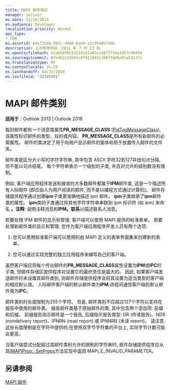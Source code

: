 ```yaml
---
title: MAPI 邮件类别
manager: soliver
ms.date: 11/16/2014
ms.audience: Developer
localization_priority: Normal
api_type:
- COM
ms.assetid: 64ef2bbb-585c-4908-8ad4-a1c954057e9b
description: 上次修改时间：2011 年 7 月 23 日
ms.openlocfilehash: b2ab5d56c53216152a83ca207ff5ba1d53c9049d
ms.sourcegitcommit: 8fe462c32b91c87911942c188f3445e85a54137c
ms.translationtype: MT
ms.contentlocale: zh-CN
ms.lasthandoff: 04/23/2019
ms.locfileid: "32345891"
---
```

# <a name="mapi-message-classes"></a>MAPI 邮件类别

  
  
**适用于**：Outlook 2013 | Outlook 2016 
  
每封邮件都有一个消息类属性**PR_MESSAGE_CLASS** ([PidTagMessageClass](pidtagmessageclass-canonical-property.md)), 该属性标识邮件的类型、目的或内容。 **PR_MESSAGE_CLASS**是所有新邮件的必需属性。 邮件的类决定了用于向用户显示邮件的窗体和用于放置传入邮件的文件夹。 
  
邮件类是区分大小写的字符字符串, 其中包含 ASCII 字符32到127并由句点分隔, 但不能以句点结尾。 每个字符串表示一个级别的子类, 并且对允许的级别数没有限制。 
  
例如, 客户端应用程序发送和接收的大多数邮件都属于**IPM**邮件类, 这是一个描述所有人际邮件 (即应由人为用户阅读的邮件, 而不是以编程方式通过计算机)。 邮件存储提供程序通过创建**ipm**子类更准确地描述 ipm 邮件。 **ipm**子类继承了**ipm**邮件类的属性。 **ipm**类的子类通过将其他字符字符串串联到 ipm 标识符 (如 ipm) 来命名 **。注释**: 说明注释消息和**IPM。联系**以描述联系人消息。 
  
若要处理 IPM 邮件的显示和管理, 客户端可以使用 MAPI 提供的标准表单。 若要处理新邮件类的显示和管理, 您作为客户端应用程序开发人员有两个选项:
  
1. 您可以使用标准客户端可以使用的由 MAPI 定义的表单界面集来创建新的表单。
    
2. 您可以通过实现完整的独立应用程序来编写自己的客户端。 
    
虽然客户端应将每个传出邮件的**PR_MESSAGE_CLASS**属性设置为**IPM**或**IPC**的子类, 但邮件存储区提供程序对设置它的最终责任是最大的。 因此, 如果客户端发送邮件时未设置其邮件类别, 则邮件存储提供程序会将其设置为适当类型的客户端的相应默认值。 人际邮件客户端的默认邮件类为**IPM**;进程间通信客户端的默认邮件类为**IPC**。 
  
邮件类别的长度限制为255个字符。 但是, 邮件类别不应超过127个字符以支持在报告中使用的邮件类。 报告邮件类基于原始邮件的类, 其中包含两个添加项: 前缀和后缀。 前缀报告指示邮件是一个报告, 后缀指示报告类型: DR (传递报告)、NDR (nondelivery report)、IPNRN (read report) 或 IPNNRN (未读 report)。 请注意, 这些长度限制是在字符中提供的;在使用双字节字符集的平台上, 实际字节计数可能会更高。 
  
当客户端尝试分配超过其邮件类别允许的限制的字符串时, 邮件存储提供程序应从其[IMAPIProp:: SetProps](imapiprop-setprops.md)方法实现中返回 MAPI_E_INVALID_PARAMETER。 
  
## <a name="see-also"></a>另请参阅



[MAPI 邮件](mapi-messages.md)

